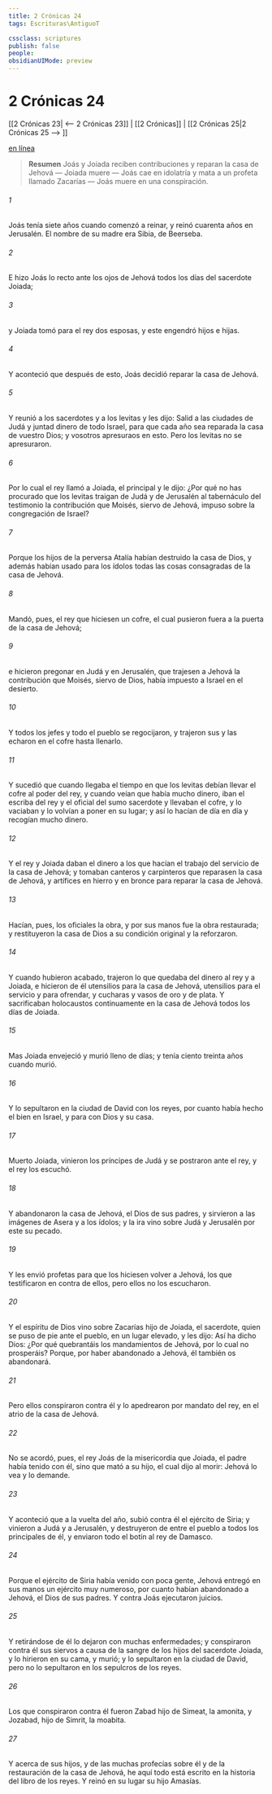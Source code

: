 ```yaml
---
title: 2 Crónicas 24
tags: Escrituras\AntiguoT

cssclass: scriptures
publish: false
people:
obsidianUIMode: preview
---
```


# 2 Crónicas 24
[[2 Crónicas 23| <-- 2 Crónicas 23]] | [[2 Crónicas]] | [[2 Crónicas 25|2 Crónicas 25 --> ]]

[en línea](https://churchofjesuschrist.org/study/scriptures/ot/2-chr/24?lang=spa)

> __Resumen__
Joás y Joiada reciben contribuciones y reparan la casa de Jehová — Joiada muere — Joás cae en idolatría y mata a un profeta llamado Zacarías — Joás muere en una conspiración.

###### 1 
Joás tenía siete años cuando comenzó a reinar, y reinó cuarenta años en Jerusalén. El nombre de su madre era Sibia, de Beerseba.

###### 2 
E hizo Joás lo recto ante los ojos de Jehová todos los días del sacerdote Joiada;

###### 3 
y Joiada tomó para el rey dos esposas, y este engendró hijos e hijas.

###### 4 
Y aconteció que después de esto, Joás decidió reparar la casa de Jehová.

###### 5 
Y reunió a los sacerdotes y a los levitas y les dijo: Salid a las ciudades de Judá y juntad dinero de todo Israel, para que cada año sea reparada la casa de vuestro Dios; y vosotros apresuraos en esto. Pero los levitas no se apresuraron.

###### 6 
Por lo cual el rey llamó a Joiada, el principal  y le dijo: ¿Por qué no has procurado que los levitas traigan de Judá y de Jerusalén al tabernáculo del testimonio la contribución que Moisés, siervo de Jehová, impuso sobre la congregación de Israel?

###### 7 
Porque los hijos de la perversa Atalía habían destruido la casa de Dios, y además habían usado para los ídolos todas las cosas consagradas de la casa de Jehová.

###### 8 
Mandó, pues, el rey que hiciesen un cofre, el cual pusieron fuera a la puerta de la casa de Jehová;

###### 9 
e hicieron pregonar en Judá y en Jerusalén, que trajesen a Jehová la contribución que Moisés, siervo de Dios, había impuesto a Israel en el desierto.

###### 10 
Y todos los jefes y todo el pueblo se regocijaron, y trajeron sus  y las echaron en el cofre hasta llenarlo.

###### 11 
Y sucedió que cuando llegaba el tiempo en que los levitas debían llevar el cofre al poder del rey, y cuando veían que había mucho dinero, iban el escriba del rey y el oficial del sumo sacerdote y llevaban el cofre, y lo vaciaban y lo volvían a poner en su lugar; y así lo hacían de día en día y recogían mucho dinero.

###### 12 
Y el rey y Joiada daban el dinero a los que hacían el trabajo del servicio de la casa de Jehová; y tomaban canteros y carpinteros que reparasen la casa de Jehová, y artífices en hierro y en bronce para reparar la casa de Jehová.

###### 13 
Hacían, pues, los oficiales la obra, y por sus manos fue la obra restaurada; y restituyeron la casa de Dios a su condición original y la reforzaron.

###### 14 
Y cuando hubieron acabado, trajeron lo que quedaba del dinero al rey y a Joiada, e hicieron de él utensilios para la casa de Jehová, utensilios para el servicio y para ofrendar, y cucharas y vasos de oro y de plata. Y sacrificaban holocaustos continuamente en la casa de Jehová todos los días de Joiada.

###### 15 
Mas Joiada envejeció y murió lleno de días; y tenía ciento treinta años cuando murió.

###### 16 
Y lo sepultaron en la ciudad de David con los reyes, por cuanto había hecho el bien en Israel, y para con Dios y su casa.

###### 17 
Muerto Joiada, vinieron los príncipes de Judá y se postraron ante el rey, y el rey los escuchó.

###### 18 
Y abandonaron la casa de Jehová, el Dios de sus padres, y sirvieron a las imágenes de Asera y a los ídolos; y la ira vino sobre Judá y Jerusalén por este su pecado.

###### 19 
Y les envió profetas para que los hiciesen volver a Jehová, los que testificaron en contra de ellos, pero ellos no los escucharon.

###### 20 
Y el espíritu de Dios vino sobre Zacarías hijo de Joiada, el sacerdote, quien se puso de pie ante el pueblo, en un lugar elevado, y les dijo: Así ha dicho Dios: ¿Por qué quebrantáis los mandamientos de Jehová, por lo cual no prosperáis? Porque, por haber abandonado a Jehová, él también os abandonará.

###### 21 
Pero ellos conspiraron contra él y lo apedrearon por mandato del rey, en el atrio de la casa de Jehová.

###### 22 
No se acordó, pues, el rey Joás de la misericordia que Joiada, el padre  había tenido con él, sino que mató a su hijo, el cual dijo al morir: Jehová lo vea y lo demande.

###### 23 
Y aconteció que a la vuelta del año, subió contra él el ejército de Siria; y vinieron a Judá y a Jerusalén, y destruyeron de entre el pueblo a todos los principales de él, y enviaron todo el botín al rey de Damasco.

###### 24 
Porque  el ejército de Siria había venido con poca gente, Jehová entregó en sus manos un ejército muy numeroso, por cuanto habían abandonado a Jehová, el Dios de sus padres. Y contra Joás ejecutaron juicios.

###### 25 
Y retirándose de él  lo dejaron con muchas enfermedades; y conspiraron contra él sus siervos a causa de la sangre de los hijos del sacerdote Joiada, y lo hirieron en su cama, y murió; y lo sepultaron en la ciudad de David, pero no lo sepultaron en los sepulcros de los reyes.

###### 26 
Los que conspiraron contra él fueron Zabad hijo de Simeat, la amonita, y Jozabad, hijo de Simrit, la moabita.

###### 27 
Y acerca de sus hijos, y de las muchas profecías sobre él y de la restauración de la casa de Jehová, he aquí todo está escrito en la historia del libro de los reyes. Y reinó en su lugar su hijo Amasías.

